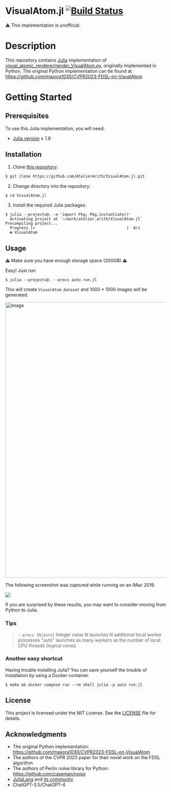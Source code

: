 # VisualAtom.jl [![Build Status](https://github.com/AtelierArith/VisualAtom.jl/actions/workflows/CI.yml/badge.svg?branch=main)](https://github.com/AtelierArith/VisualAtom.jl/actions/workflows/CI.yml?query=branch%3Amain)

:warning: This implementation is unofficial.

# Description

This repository contains [Julia](https://julialang.org/) implementation of [visual_atomic_renderer/render_VisualAtom.py](https://github.com/masora1030/CVPR2023-FDSL-on-VisualAtom/blob/47de71748abde6bd6568ee6e045ea23a047636da/visual_atomic_renderer/render_VisualAtom.py#L1-L130), originally implemented in Python. The original Python implementation can be found at https://github.com/masora1030/CVPR2023-FDSL-on-VisualAtom

# Getting Started

## Prerequisites

To use this Julia implementation, you will need:

- [Julia version](https://julialang.org/downloads/) ≥ 1.8

## Installation

1. Clone [this repository](https://github.com/AtelierArith/VisualAtom.jl):

```bash
$ git clone https://github.com/AtelierArith/VisualAtom.jl.git
```

2. Change directory into the repository:

```bash
$ cd VisualAtom.jl
```

3. Install the required Julia packages:

```console
$ julia --project=@. -e 'import Pkg; Pkg.instantiate()'
  Activating project at `~/work/atelier_arith/VisualAtom.jl`
Precompiling project...
  Progress [>                                        ]  0/1
  ◓ VisualAtom
```

## Usage

⚠️ Make sure you have enough storage space (200GB).⚠️

Easy! Just run:

```console
$ julia --project=@. --procs auto run.jl
```

This will create `VisualAtom_dataset` and 1000 * 1000 images will be generated.

<img width="860" alt="image" src="https://user-images.githubusercontent.com/16760547/235294665-b988f394-cc48-4bfe-ae7b-845af8cda9cd.png">

The following screenshot was captured while running on an iMac 2019.

<img src="https://user-images.githubusercontent.com/16760547/235292892-d0dcc052-d0c3-45c4-bc83-40fa708847d5.png">

If you are surprised by these results, you may want to consider moving from Python to Julia.

### Tips

> `--procs {N|auto}`
>  Integer value N launches N additional local worker processes
>  "auto" launches as many workers as the number of local CPU threads (logical cores)

### Another easy shortcut

Having trouble installing Julia? You can save yourself the trouble of installation by using a Docker container.

```console
$ make && docker compose run --rm shell julia -p auto run.jl
```

## License

This project is licensed under the MIT License. See the [LICENSE](LICENSE) file for details.

## Acknowledgments

- The original Python implementation: https://github.com/masora1030/CVPR2023-FDSL-on-VisualAtom
- The authors of the CVPR 2023 paper for their novel work on the FDSL algorithm
- The authors of Perlin noise library for Python: https://github.com/caseman/noise
- [JuliaLang](https://julialang.org/) and [its community](https://julialang.org/community/discourse/)
- ChatGPT-3.5/ChatGPT-4
